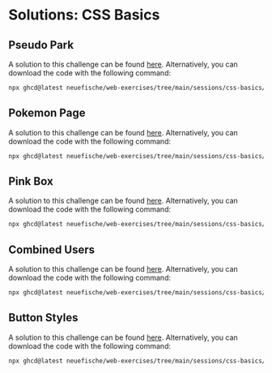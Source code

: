 # Solutions: CSS Basics

## Pseudo Park

A solution to this challenge can be found [here](https://github.com/neuefische/web-exercises/tree/main/sessions/css-basics/pseudo-park_solution). Alternatively, you can download the code with the following command:

```bash
npx ghcd@latest neuefische/web-exercises/tree/main/sessions/css-basics/pseudo-park_solution
```

## Pokemon Page

A solution to this challenge can be found [here](https://github.com/neuefische/web-exercises/tree/main/sessions/css-basics/pokemon-page_solution). Alternatively, you can download the code with the following command:

```bash
npx ghcd@latest neuefische/web-exercises/tree/main/sessions/css-basics/pokemon-page_solution
```

## Pink Box

A solution to this challenge can be found [here](https://github.com/neuefische/web-exercises/tree/main/sessions/css-basics/pink-box_solution). Alternatively, you can download the code with the following command:

```bash
npx ghcd@latest neuefische/web-exercises/tree/main/sessions/css-basics/pink-box_solution
```

## Combined Users

A solution to this challenge can be found [here](https://github.com/neuefische/web-exercises/tree/main/sessions/css-basics/combined-users_solution). Alternatively, you can download the code with the following command:

```bash
npx ghcd@latest neuefische/web-exercises/tree/main/sessions/css-basics/combined-users_solution
```

## Button Styles

A solution to this challenge can be found [here](https://github.com/neuefische/web-exercises/tree/main/sessions/css-basics/button-styles_solution). Alternatively, you can download the code with the following command:

```bash
npx ghcd@latest neuefische/web-exercises/tree/main/sessions/css-basics/button-styles_solution
```
